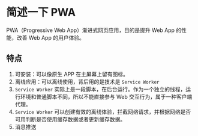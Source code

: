 # 简述一下 PWA

PWA（Progressive Web App）渐进式网页应用，目的是提升 Web App 的性能，改善 Web App 的用户体验。

## 特点

1. 可安装：可以像原生 APP 在主屏幕上留有图标。
2. 离线应用：可以离线使用，背后用的是技术是 `Service Worker`
  1. `Service Worker` 实际上是一段脚本，在后台运行。作为一个独立的线程，运行环境和普通脚本不同，所以不能直接参与 Web 交互行为，属于一种客户端代理。
  2. `Service Worker` 可以创建有效的离线体验，拦截网络请求，并根据网络是否可用判断是否使用缓存数据或者更新缓存数据。
3. 消息推送